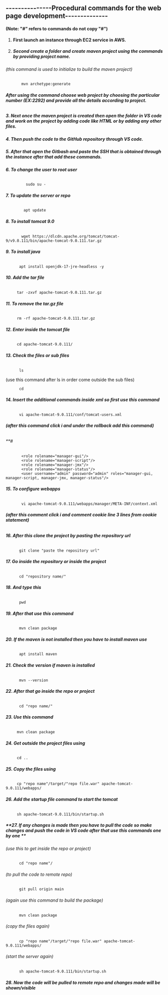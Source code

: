 ## **---------------Procedural commands for the web page development--------------**



#### **(Note: "#" refers to commands do not copy "#")**





1. **First launch an instance through EC2 service in AWS.**

   
2. ##### **Second create a folder and create maven project using the commands by providing project name.**

######    (this command is used to initialize to build the maven project)
           mvn archetype:generate                               

 ###### **After using the command choose web project by choosing the particular number (EX:2292) and provide all the details according to project.**





##### **3. Next once the maven project is created then open the folder in VS code and work on the project by adding code like HTML or by adding any other files.**

##### 

##### **4. Then push the code to the GitHub repository through VS code.**

##### 

##### **5. After that open the Gitbash and paste the SSH that is obtained through the instance after that add these commands.**

##### 

##### **6. To change the user to root user**

###### 
             sudo su -



##### **7. To update the server or repo**

###### 
            apt update



##### **8. To install tomcat 9.0**

###### 
           wget https://dlcdn.apache.org/tomcat/tomcat-9/v9.0.111/bin/apache-tomcat-9.0.111.tar.gz



##### **9. To install java**

###### 
          apt install openjdk-17-jre-headless -y



##### **10. Add the tar file**

###### 
         tar -zxvf apache-tomcat-9.0.111.tar.gz



##### **11. To remove the tar.gz file**

###### 
         rm -rf apache-tomcat-9.0.111.tar.gz



##### **12. Enter inside the tomcat file**

###### 
         cd apache-tomcat-9.0.111/



##### **13. Check the files or sub files**
######   
          ls
          
(use this command after ls in order come outside the sub files)

          cd    



##### **14. Insert the additional commands inside xml so first use this command**

###### 
          vi apache-tomcat-9.0.111/conf/tomcat-users.xml

###### **(after this command click i and under the rollback add this command)**

###### **#
           <role rolename="manager-gui"/>
           <role rolename="manager-script"/>
           <role rolename="manager-jmx"/>
           <role rolename="manager-status"/>
           <user username="admin" password="admin" roles="manager-gui, manager-script, manager-jmx, manager-status"/>


##### **15. To configure webapps** 

###### 
           vi apache-tomcat-9.0.111/webapps/manager/META-INF/context.xml

###### **(after this comment click i and comment cookie line 3 lines from cookie statement)**



##### **16. After this clone the project by pasting the repository url**

###### 
          git clone "paste the repository url"



##### **17. Go inside the repository or inside the project**

###### 
          cd "repository name/"



##### **18. And type this**

###### 
          pwd



##### **19. After that use this command**

###### 
          mvn clean package



##### **20. If the maven is not installed then you have to install maven use**

###### 
          apt install maven



##### **21. Check the version if maven is installed**

###### 
          mvn --version



##### **22. After that go inside the repo or project**

###### 
          cd "repo name/"



##### **23. Use this command**

###### 
         mvn clean package



##### **24. Get outside the project files using**

###### 
         cd ..



##### **25. Copy the files using**

###### 
         cp "repo name"/target/"repo file.war" apache-tomcat-9.0.111/webapps/



##### **26. Add the startup file command to start the tomcat**

###### 
         sh apache-tomcat-9.0.111/bin/startup.sh



##### **27. If any changes is made then you have to pull the code so make changes and push the code in VS code after that use this commands one by one **

######    (use this to get inside the repo or project)

          cd "repo name"/    
          
######    (to pull the code to remote repo)

          git pull origin main                                                         

######    (again use this command to build the package)

          mvn clean package                                                            

######    (copy the files again)

          cp "repo name"/target/"repo file.war" apache-tomcat-9.0.111/webapps/         

######     (start the server again)

          sh apache-tomcat-9.0.111/bin/startup.sh                                     



##### **28. Now the code will be pulled to remote repo and changes made will be shown/visible**



